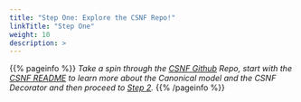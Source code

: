 ```yaml
---
title: "Step One: Explore the CSNF Repo!"
linkTitle: "Step One"
weight: 10
description: >
---
```

{{% pageinfo %}}
*Take a spin through the [CSNF Github](https://github.com/onug/CSNF/tree/fall21) Repo, start with the [CSNF README](https://github.com/onug/CSNF/tree/fall21#readme) to learn more about the Canonical model and the CSNF Decorator and then proceed to [Step 2](https://csnf.netlify.app/docs/contribution-guidelines/step-two/).*
{{% /pageinfo %}}






